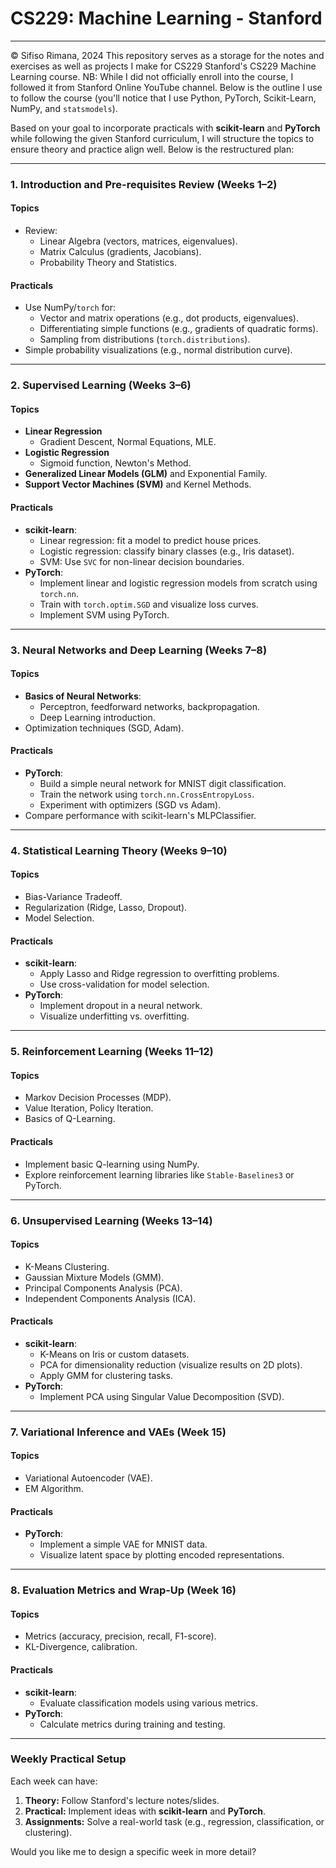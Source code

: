 # CS229: Machine Learning - Stanford
---
&copy; Sifiso Rimana, 2024
This repository serves as a storage for the notes and exercises as well as projects I make for CS229 Stanford's CS229 Machine Learning course. NB: While I did not officially enroll into the course, I followed it from Stanford Online YouTube channel. Below is the outline I use to follow the course (you'll notice that I use Python, PyTorch, Scikit-Learn, NumPy, and ```statsmodels```).

Based on your goal to incorporate practicals with **scikit-learn** and **PyTorch** while following the given Stanford curriculum, I will structure the topics to ensure theory and practice align well. Below is the restructured plan:

---

### **1. Introduction and Pre-requisites Review (Weeks 1–2)**

#### **Topics**
- Review:
  - Linear Algebra (vectors, matrices, eigenvalues).
  - Matrix Calculus (gradients, Jacobians).
  - Probability Theory and Statistics.

#### **Practicals**
- Use NumPy/`torch` for:
  - Vector and matrix operations (e.g., dot products, eigenvalues).
  - Differentiating simple functions (e.g., gradients of quadratic forms).
  - Sampling from distributions (`torch.distributions`).
- Simple probability visualizations (e.g., normal distribution curve).

---

### **2. Supervised Learning (Weeks 3–6)**

#### **Topics**
- **Linear Regression**
  - Gradient Descent, Normal Equations, MLE.
- **Logistic Regression**
  - Sigmoid function, Newton's Method.
- **Generalized Linear Models (GLM)** and Exponential Family.
- **Support Vector Machines (SVM)** and Kernel Methods.

#### **Practicals**
- **scikit-learn**:
  - Linear regression: fit a model to predict house prices.
  - Logistic regression: classify binary classes (e.g., Iris dataset).
  - SVM: Use `SVC` for non-linear decision boundaries.
- **PyTorch**:
  - Implement linear and logistic regression models from scratch using `torch.nn`.
  - Train with `torch.optim.SGD` and visualize loss curves.
  - Implement SVM using PyTorch.

---

### **3. Neural Networks and Deep Learning (Weeks 7–8)**

#### **Topics**
- **Basics of Neural Networks**:
  - Perceptron, feedforward networks, backpropagation.
  - Deep Learning introduction.
- Optimization techniques (SGD, Adam).

#### **Practicals**
- **PyTorch**:
  - Build a simple neural network for MNIST digit classification.
  - Train the network using `torch.nn.CrossEntropyLoss`.
  - Experiment with optimizers (SGD vs Adam).
- Compare performance with scikit-learn's MLPClassifier.

---

### **4. Statistical Learning Theory (Weeks 9–10)**

#### **Topics**
- Bias-Variance Tradeoff.
- Regularization (Ridge, Lasso, Dropout).
- Model Selection.

#### **Practicals**
- **scikit-learn**:
  - Apply Lasso and Ridge regression to overfitting problems.
  - Use cross-validation for model selection.
- **PyTorch**:
  - Implement dropout in a neural network.
  - Visualize underfitting vs. overfitting.

---

### **5. Reinforcement Learning (Weeks 11–12)**

#### **Topics**
- Markov Decision Processes (MDP).
- Value Iteration, Policy Iteration.
- Basics of Q-Learning.

#### **Practicals**
- Implement basic Q-learning using NumPy.
- Explore reinforcement learning libraries like `Stable-Baselines3` or PyTorch.

---

### **6. Unsupervised Learning (Weeks 13–14)**

#### **Topics**
- K-Means Clustering.
- Gaussian Mixture Models (GMM).
- Principal Components Analysis (PCA).
- Independent Components Analysis (ICA).

#### **Practicals**
- **scikit-learn**:
  - K-Means on Iris or custom datasets.
  - PCA for dimensionality reduction (visualize results on 2D plots).
  - Apply GMM for clustering tasks.
- **PyTorch**:
  - Implement PCA using Singular Value Decomposition (SVD).

---

### **7. Variational Inference and VAEs (Week 15)**

#### **Topics**
- Variational Autoencoder (VAE).
- EM Algorithm.

#### **Practicals**
- **PyTorch**:
  - Implement a simple VAE for MNIST data.
  - Visualize latent space by plotting encoded representations.

---

### **8. Evaluation Metrics and Wrap-Up (Week 16)**

#### **Topics**
- Metrics (accuracy, precision, recall, F1-score).
- KL-Divergence, calibration.

#### **Practicals**
- **scikit-learn**:
  - Evaluate classification models using various metrics.
- **PyTorch**:
  - Calculate metrics during training and testing.

---

### Weekly Practical Setup
Each week can have:
1. **Theory:** Follow Stanford's lecture notes/slides.
2. **Practical:** Implement ideas with **scikit-learn** and **PyTorch**.
3. **Assignments:** Solve a real-world task (e.g., regression, classification, or clustering).

Would you like me to design a specific week in more detail?
